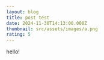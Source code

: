 ```yaml
---
layout: blog
title: post test
date: 2024-11-30T14:13:00.000Z
thumbnail: src/assets/images/a.png
rating: 5
---
```

hello!
